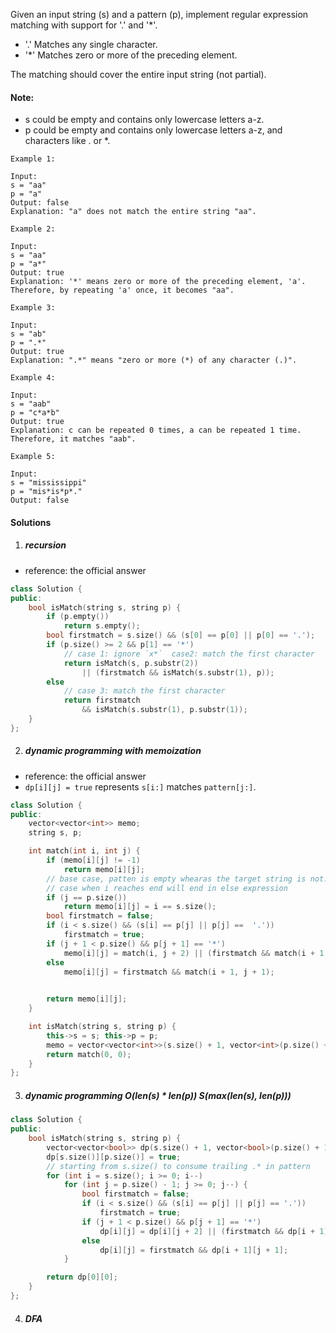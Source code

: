 Given an input string (s) and a pattern (p), implement regular expression matching with support for '.' and '*'.

- '.' Matches any single character.
- '*' Matches zero or more of the preceding element.

The matching should cover the entire input string (not partial).

#### Note:

-    s could be empty and contains only lowercase letters a-z.
-    p could be empty and contains only lowercase letters a-z, and characters like . or *.

```
Example 1:

Input:
s = "aa"
p = "a"
Output: false
Explanation: "a" does not match the entire string "aa".

Example 2:

Input:
s = "aa"
p = "a*"
Output: true
Explanation: '*' means zero or more of the preceding element, 'a'. Therefore, by repeating 'a' once, it becomes "aa".

Example 3:

Input:
s = "ab"
p = ".*"
Output: true
Explanation: ".*" means "zero or more (*) of any character (.)".

Example 4:

Input:
s = "aab"
p = "c*a*b"
Output: true
Explanation: c can be repeated 0 times, a can be repeated 1 time. Therefore, it matches "aab".

Example 5:

Input:
s = "mississippi"
p = "mis*is*p*."
Output: false
```


#### Solutions


1. ##### recursion

- reference: the official answer

```c++
class Solution {
public:
    bool isMatch(string s, string p) {
        if (p.empty())
            return s.empty();
        bool firstmatch = s.size() && (s[0] == p[0] || p[0] == '.');
        if (p.size() >= 2 && p[1] == '*')
            // case 1: ignore `x*`  case2: match the first character
            return isMatch(s, p.substr(2))
                || (firstmatch && isMatch(s.substr(1), p));
        else
            // case 3: match the first character
            return firstmatch
                && isMatch(s.substr(1), p.substr(1));
    }
};
```

2. ##### dynamic programming with memoization

- reference: the official answer
- `dp[i][j] = true` represents `s[i:]` matches `pattern[j:]`.


```c++
class Solution {
public:
    vector<vector<int>> memo;
    string s, p;

    int match(int i, int j) {
        if (memo[i][j] != -1)
            return memo[i][j];
        // base case, patten is empty whearas the target string is not.
        // case when i reaches end will end in else expression
        if (j == p.size())
            return memo[i][j] = i == s.size();
        bool firstmatch = false;
        if (i < s.size() && (s[i] == p[j] || p[j] ==  '.'))
            firstmatch = true;
        if (j + 1 < p.size() && p[j + 1] == '*')
            memo[i][j] = match(i, j + 2) || (firstmatch && match(i + 1, j));
        else
            memo[i][j] = firstmatch && match(i + 1, j + 1);

        
        return memo[i][j];
    }

    int isMatch(string s, string p) {
        this->s = s; this->p = p;
        memo = vector<vector<int>>(s.size() + 1, vector<int>(p.size() + 1, -1));
        return match(0, 0);
    }
};
```

3. ##### dynamic programming O(len(s) * len(p)) S(max(len(s), len(p)))

```c++
class Solution {
public:
    bool isMatch(string s, string p) {
        vector<vector<bool>> dp(s.size() + 1, vector<bool>(p.size() + 1, false));
        dp[s.size()][p.size()] = true;
        // starting from s.size() to consume trailing .* in pattern   
        for (int i = s.size(); i >= 0; i--)
            for (int j = p.size() - 1; j >= 0; j--) {
                bool firstmatch = false;
                if (i < s.size() && (s[i] == p[j] || p[j] == '.'))
                    firstmatch = true;
                if (j + 1 < p.size() && p[j + 1] == '*')
                    dp[i][j] = dp[i][j + 2] || (firstmatch && dp[i + 1][j]);
                else
                    dp[i][j] = firstmatch && dp[i + 1][j + 1];
            }

        return dp[0][0];
    }
};
```

4. ##### DFA